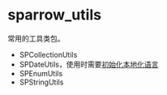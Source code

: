 # sparrow_utils

常用的工具类包。

* SPCollectionUtils
* SPDateUtils，使用时需要[初始化本地化语言](https://flutter.dev/docs/development/accessibility-and-localization/internationalization)
* SPEnumUtils
* SPStringUtils
